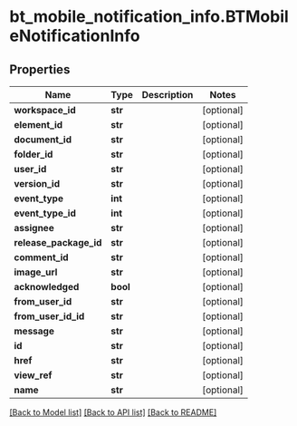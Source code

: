 # bt_mobile_notification_info.BTMobileNotificationInfo

## Properties
Name | Type | Description | Notes
------------ | ------------- | ------------- | -------------
**workspace_id** | **str** |  | [optional] 
**element_id** | **str** |  | [optional] 
**document_id** | **str** |  | [optional] 
**folder_id** | **str** |  | [optional] 
**user_id** | **str** |  | [optional] 
**version_id** | **str** |  | [optional] 
**event_type** | **int** |  | [optional] 
**event_type_id** | **int** |  | [optional] 
**assignee** | **str** |  | [optional] 
**release_package_id** | **str** |  | [optional] 
**comment_id** | **str** |  | [optional] 
**image_url** | **str** |  | [optional] 
**acknowledged** | **bool** |  | [optional] 
**from_user_id** | **str** |  | [optional] 
**from_user_id_id** | **str** |  | [optional] 
**message** | **str** |  | [optional] 
**id** | **str** |  | [optional] 
**href** | **str** |  | [optional] 
**view_ref** | **str** |  | [optional] 
**name** | **str** |  | [optional] 

[[Back to Model list]](../README.md#documentation-for-models) [[Back to API list]](../README.md#documentation-for-api-endpoints) [[Back to README]](../README.md)


